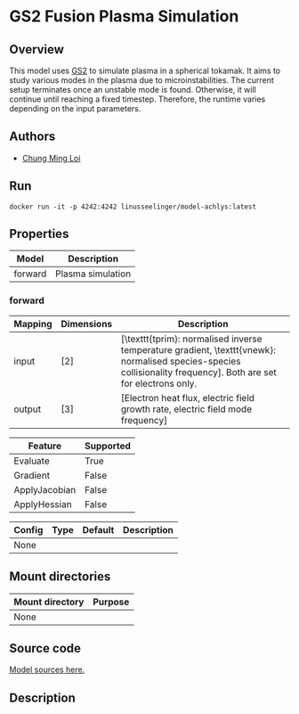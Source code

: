 # GS2 Fusion Plasma Simulation

## Overview
This model uses [GS2](https://gyrokinetics.gitlab.io/gs2/index.html) to simulate plasma in a spherical tokamak. It aims to study various modes in the plasma due to microinstabilities. The current setup terminates once an unstable mode is found. Otherwise, it will continue until reaching a fixed timestep. Therefore, the runtime varies depending on the input parameters.

## Authors
- [Chung Ming Loi](mailto:chung.m.loi@durham.ac.uk)


## Run
```
docker run -it -p 4242:4242 linusseelinger/model-achlys:latest
```

## Properties

Model | Description
---|---
forward | Plasma simulation

### forward
Mapping | Dimensions | Description
---|---|---
input | [2] | [\texttt{tprim}: normalised inverse temperature gradient, \texttt{vnewk}: normalised species-species collisionality frequency]. Both are set for electrons only. 
output | [3] | [Electron heat flux, electric field growth rate, electric field mode frequency]

Feature | Supported
---|---
Evaluate | True
Gradient | False
ApplyJacobian | False
ApplyHessian | False

Config | Type | Default | Description
---|---|---|---
None | | |

## Mount directories
Mount directory | Purpose
---|---
None |

## Source code

[Model sources here.](https://github.com/UM-Bridge/benchmarks/tree/gs2/models/gs2)

## Description

